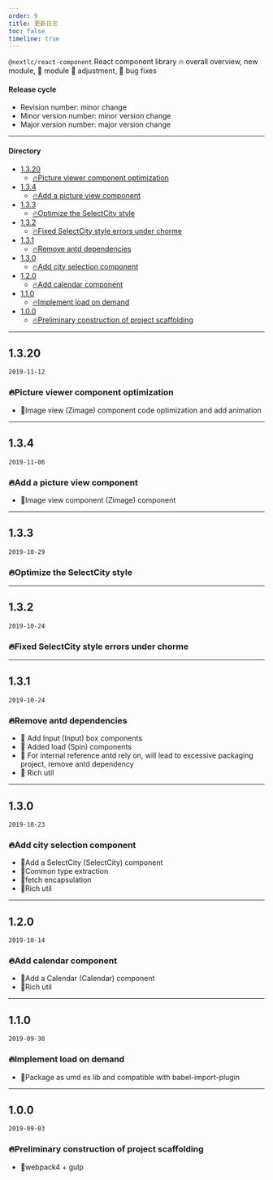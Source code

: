 ```yaml
---
order: 9
title: 更新日志
toc: false
timeline: true
---
```


`@nextlc/react-component` React component library 🔥 overall overview, new module, 💄 module 🌟 adjustment, 🐞 bug fixes

#### Release cycle

* Revision number: minor change
* Minor version number: minor version change
* Major version number: major version change

---

#### Directory
- [1.3.20](#1320)
  - [🔥Picture viewer component optimization](#%f0%9f%94%a5picture-viewer-component-optimization)
- [1.3.4](#134)
  - [🔥Add a picture view component](#%f0%9f%94%a5add-a-picture-view-component)
- [1.3.3](#133)
  - [🔥Optimize the SelectCity style](#%f0%9f%94%a5optimize-the-selectcity-style)
- [1.3.2](#132)
  - [🔥Fixed SelectCity style errors under chorme](#%f0%9f%94%a5fixed-selectcity-style-errors-under-chorme)
- [1.3.1](#131)
  - [🔥Remove antd dependencies](#%f0%9f%94%a5remove-antd-dependencies)
- [1.3.0](#130)
  - [🔥Add city selection component](#%f0%9f%94%a5add-city-selection-component)
- [1.2.0](#120)
  - [🔥Add calendar component](#%f0%9f%94%a5add-calendar-component)
- [1.1.0](#110)
  - [🔥Implement load on demand](#%f0%9f%94%a5implement-load-on-demand)
- [1.0.0](#100)
  - [🔥Preliminary construction of project scaffolding](#%f0%9f%94%a5preliminary-construction-of-project-scaffolding)

---

## 1.3.20

`2019-11-12`

### 🔥Picture viewer component optimization

- 🌟Image view (Zimage) component code optimization and add animation

---

## 1.3.4

`2019-11-06`

### 🔥Add a picture view component

- 🌟Image view component (Zimage) component

---

## 1.3.3

`2019-10-29`

### 🔥Optimize the SelectCity style

---

## 1.3.2

`2019-10-24`

### 🔥Fixed SelectCity style errors under chorme

---

## 1.3.1

`2019-10-24`

### 🔥Remove antd dependencies

- 🌟 Add Input (Input) box components
- 🌟 Added load (Spin) components
- 💄 For internal reference antd rely on, will lead to excessive packaging project, remove antd dependency
- 🌟 Rich util

---

## 1.3.0

`2019-10-23`

### 🔥Add city selection component

- 🌟Add a SelectCity (SelectCity) component
- 🌟Common type extraction
- 🌟fetch encapsulation
- 🌟Rich util

---

## 1.2.0

`2019-10-14`

### 🔥Add calendar component

- 🌟Add a Calendar (Calendar) component
- 🌟Rich util

---

## 1.1.0

`2019-09-30`

### 🔥Implement load on demand

- 🌟Package as umd es lib and compatible with babel-import-plugin

---

## 1.0.0

`2019-09-03`

### 🔥Preliminary construction of project scaffolding

- 🌟webpack4 + gulp